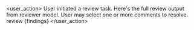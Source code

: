 <user_action>
  <context>User initiated a review task. Here's the full review output from reviewer model. User may select one or more comments to resolve.</context>
  <action>review</action>
  <results>
  {findings}
  </results>
</user_action>

